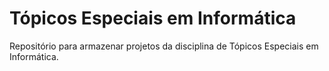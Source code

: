# Tópicos Especiais em Informática


Repositório para armazenar projetos da disciplina de Tópicos Especiais em Informática.
